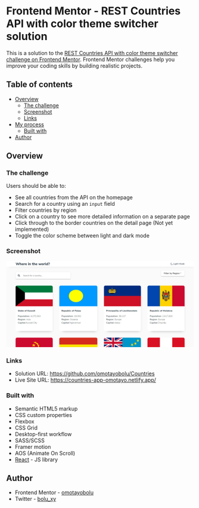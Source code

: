 # Frontend Mentor - REST Countries API with color theme switcher solution

This is a solution to the [REST Countries API with color theme switcher challenge on Frontend Mentor](https://www.frontendmentor.io/challenges/rest-countries-api-with-color-theme-switcher-5cacc469fec04111f7b848ca). Frontend Mentor challenges help you improve your coding skills by building realistic projects.

## Table of contents

- [Overview](#overview)
  - [The challenge](#the-challenge)
  - [Screenshot](#screenshot)
  - [Links](#links)
- [My process](#my-process)
  - [Built with](#built-with)
- [Author](#author)

## Overview

### The challenge

Users should be able to:

- See all countries from the API on the homepage
- Search for a country using an `input` field
- Filter countries by region
- Click on a country to see more detailed information on a separate page
- Click through to the border countries on the detail page (Not yet implemented)
- Toggle the color scheme between light and dark mode

### Screenshot

![](./src/FireShot%20Capture%20004%20-%20React%20App%20-%20localhost.png)

### Links

- Solution URL: https://github.com/omotayobolu/Countries
- Live Site URL: https://countries-app-omotayo.netlify.app/

### Built with

- Semantic HTML5 markup
- CSS custom properties
- Flexbox
- CSS Grid
- Desktop-first workflow
- SASS/SCSS
- Framer motion
- AOS (Animate On Scroll)
- [React](https://reactjs.org/) - JS library

## Author

- Frontend Mentor - [omotayobolu](https://www.frontendmentor.io/profile/omotayobolu)
- Twitter - [bolu_xy](https://www.twitter.com/bolu_xy)
